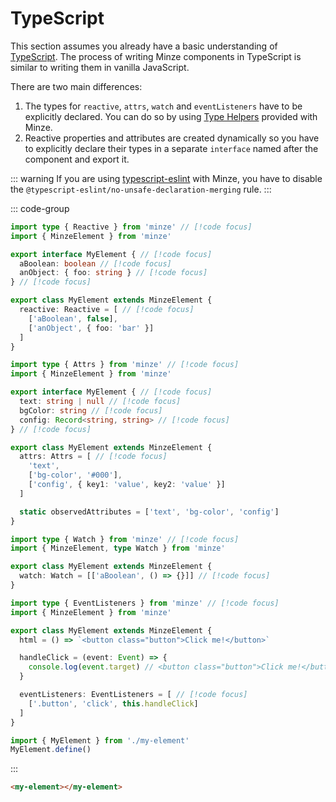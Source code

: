 # TypeScript

This section assumes you already have a basic understanding of [TypeScript](https://www.typescriptlang.org). The process of writing Minze components in TypeScript is similar to writing them in vanilla JavaScript.

There are two main differences:

1. The types for `reactive`, `attrs`, `watch` and `eventListeners` have to be explicitly declared. You can do so by using [Type Helpers](/api/type-helpers) provided with Minze.
2. Reactive properties and attributes are created dynamically so you have to explicitly declare their types in a separate `interface` named after the component and export it.

::: warning
If you are using [typescript-eslint](https://typescript-eslint.io) with Minze, you have to disable the `@typescript-eslint/no-unsafe-declaration-merging` rule.
:::

::: code-group

<!-- prettier-ignore-start -->
```ts [Reactive]
import type { Reactive } from 'minze' // [!code focus]
import { MinzeElement } from 'minze'

export interface MyElement { // [!code focus]
  aBoolean: boolean // [!code focus]
  anObject: { foo: string } // [!code focus]
} // [!code focus]

export class MyElement extends MinzeElement {
  reactive: Reactive = [ // [!code focus]
    ['aBoolean', false],
    ['anObject', { foo: 'bar' }]
  ]
}
```
<!-- prettier-ignore-end -->

<!-- prettier-ignore-start -->
```ts [Attrs]
import type { Attrs } from 'minze' // [!code focus]
import { MinzeElement } from 'minze'

export interface MyElement { // [!code focus]
  text: string | null // [!code focus]
  bgColor: string // [!code focus]
  config: Record<string, string> // [!code focus]
} // [!code focus]

export class MyElement extends MinzeElement {
  attrs: Attrs = [ // [!code focus]
    'text',
    ['bg-color', '#000'],
    ['config', { key1: 'value', key2: 'value' }]
  ]

  static observedAttributes = ['text', 'bg-color', 'config']
}
```
<!-- prettier-ignore-end -->

```ts [Watch]
import type { Watch } from 'minze' // [!code focus]
import { MinzeElement, type Watch } from 'minze'

export class MyElement extends MinzeElement {
  watch: Watch = [['aBoolean', () => {}]] // [!code focus]
}
```

<!-- prettier-ignore-start -->
```ts [EventListeners]
import type { EventListeners } from 'minze' // [!code focus]
import { MinzeElement } from 'minze'

export class MyElement extends MinzeElement {
  html = () => `<button class="button">Click me!</button>`

  handleClick = (event: Event) => {
    console.log(event.target) // <button class="button">Click me!</button>
  }

  eventListeners: EventListeners = [ // [!code focus]
    ['.button', 'click', this.handleClick]
  ]
}
```
<!-- prettier-ignore-end -->

```ts [./main.ts]
import { MyElement } from './my-element'
MyElement.define()
```

:::

```html
<my-element></my-element>
```
